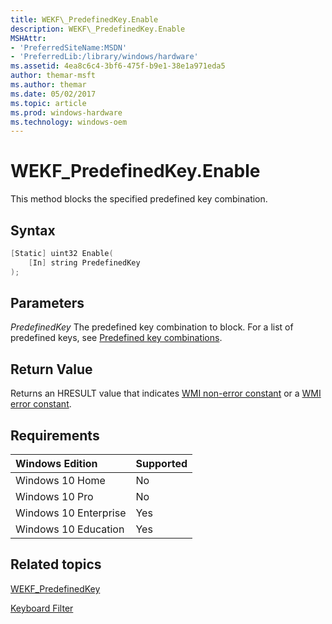 ```yaml
---
title: WEKF\_PredefinedKey.Enable
description: WEKF\_PredefinedKey.Enable
MSHAttr:
- 'PreferredSiteName:MSDN'
- 'PreferredLib:/library/windows/hardware'
ms.assetid: 4ea8c6c4-3bf6-475f-b9e1-38e1a971eda5
author: themar-msft
ms.author: themar
ms.date: 05/02/2017
ms.topic: article
ms.prod: windows-hardware
ms.technology: windows-oem
---
```

# WEKF\_PredefinedKey.Enable

This method blocks the specified predefined key combination.

## Syntax

```powershell
[Static] uint32 Enable(
    [In] string PredefinedKey
);
```

## Parameters

<a href="" id="predefinedkey"></a>*PredefinedKey*
The predefined key combination to block. For a list of predefined keys, see [Predefined key combinations](predefined-key-combinations.md).

## Return Value

Returns an HRESULT value that indicates [WMI non-error constant](http://go.microsoft.com/fwlink/p/?LinkID=208318) or a [WMI error constant](http://go.microsoft.com/fwlink/p/?LinkID=208317).

## Requirements

| Windows Edition       | Supported |
|:----------------------|:----------|
| Windows 10 Home       | No        |
| Windows 10 Pro        | No        |
| Windows 10 Enterprise | Yes       |
| Windows 10 Education  | Yes       |

## Related topics

[WEKF\_PredefinedKey](wekf-predefinedkey.md)

[Keyboard Filter](keyboardfilter.md)

